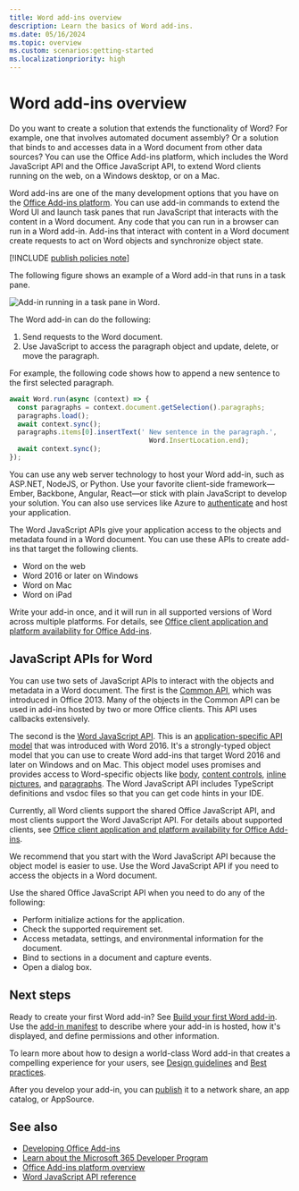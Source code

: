 ```yaml
---
title: Word add-ins overview
description: Learn the basics of Word add-ins.
ms.date: 05/16/2024
ms.topic: overview
ms.custom: scenarios:getting-started
ms.localizationpriority: high
---
```


# Word add-ins overview

Do you want to create a solution that extends the functionality of Word? For example, one that involves automated document assembly? Or a solution that binds to and accesses data in a Word document from other data sources? You can use the Office Add-ins platform, which includes the Word JavaScript API and the Office JavaScript API, to extend Word clients running on the web, on a Windows desktop, or on a Mac.

Word add-ins are one of the many development options that you have on the [Office Add-ins platform](../overview/office-add-ins.md). You can use add-in commands to extend the Word UI and launch task panes that run JavaScript that interacts with the content in a Word document. Any code that you can run in a browser can run in a Word add-in. Add-ins that interact with content in a Word document create requests to act on Word objects and synchronize object state.

[!INCLUDE [publish policies note](../includes/note-publish-policies.md)]

The following figure shows an example of a Word add-in that runs in a task pane.

![Add-in running in a task pane in Word.](../images/word-add-in-show-host-client.png)

The Word add-in can do the following:

  1. Send requests to the Word document.
  1. Use JavaScript to access the paragraph object and update, delete, or move the paragraph.

For example, the following code shows how to append a new sentence to the first selected paragraph.

```js
await Word.run(async (context) => {
  const paragraphs = context.document.getSelection().paragraphs;
  paragraphs.load();
  await context.sync();
  paragraphs.items[0].insertText(' New sentence in the paragraph.',
                                   Word.InsertLocation.end);
  await context.sync();
});

```

You can use any web server technology to host your Word add-in, such as ASP.NET, NodeJS, or Python. Use your favorite client-side framework&mdash;Ember, Backbone, Angular, React&mdash;or stick with plain JavaScript to develop your solution. You can also use services like Azure to [authenticate](../develop/overview-authn-authz.md) and host your application.

The Word JavaScript APIs give your application access to the objects and metadata found in a Word document. You can use these APIs to create add-ins that target the following clients.

- Word on the web
- Word 2016 or later on Windows
- Word on Mac
- Word on iPad

Write your add-in once, and it will run in all supported versions of Word across multiple platforms. For details, see [Office client application and platform availability for Office Add-ins](/javascript/api/requirement-sets).

## JavaScript APIs for Word

You can use two sets of JavaScript APIs to interact with the objects and metadata in a Word document. The first is the [Common API](/javascript/api/office), which was introduced in Office 2013. Many of the objects in the Common API can be used in add-ins hosted by two or more Office clients. This API uses callbacks extensively.

The second is the [Word JavaScript API](/javascript/api/word). This is an [application-specific API model](../develop/application-specific-api-model.md) that was introduced with Word 2016. It's a strongly-typed object model that you can use to create Word add-ins that target Word 2016 and later on Windows and on Mac. This object model uses promises and provides access to Word-specific objects like [body](/javascript/api/word/word.body), [content controls](/javascript/api/word/word.contentcontrol), [inline pictures](/javascript/api/word/word.inlinepicture), and [paragraphs](/javascript/api/word/word.paragraph). The Word JavaScript API includes TypeScript definitions and vsdoc files so that you can get code hints in your IDE.

Currently, all Word clients support the shared Office JavaScript API, and most clients support the Word JavaScript API. For details about supported clients, see [Office client application and platform availability for Office Add-ins](/javascript/api/requirement-sets).

We recommend that you start with the Word JavaScript API because the object model is easier to use. Use the Word JavaScript API if you need to access the objects in a Word document.

Use the shared Office JavaScript API when you need to do any of the following:

- Perform initialize actions for the application.
- Check the supported requirement set.
- Access metadata, settings, and environmental information for the document.
- Bind to sections in a document and capture events.
- Open a dialog box.

## Next steps

Ready to create your first Word add-in? See [Build your first Word add-in](../quickstarts/word-quickstart-yo.md). Use the [add-in manifest](../develop/add-in-manifests.md) to describe where your add-in is hosted, how it's displayed, and define permissions and other information.

To learn more about how to design a world-class Word add-in that creates a compelling experience for your users, see [Design guidelines](../design/add-in-design.md) and [Best practices](../concepts/add-in-development-best-practices.md).

After you develop your add-in, you can [publish](../publish/publish.md) it to a network share, an app catalog, or AppSource.

## See also

- [Developing Office Add-ins](../develop/develop-overview.md)
- [Learn about the Microsoft 365 Developer Program](https://aka.ms/m365devprogram)
- [Office Add-ins platform overview](../overview/office-add-ins.md)
- [Word JavaScript API reference](../reference/overview/word-add-ins-reference-overview.md)
